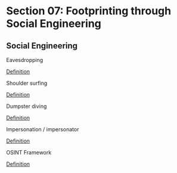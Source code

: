 # Section 07: Footprinting through Social Engineering

## Social Engineering
Eavesdropping

[Definition](../../definitions/definitions_E.md#eavesdropping)

Shoulder surfing

[Definition](../../definitions/definitions_S.md#shoulder-surfing)

Dumpster diving

[Definition](../../definitions/definitions_D.md#dumpster-diving)

Impersonation / impersonator

[Definition](../../definitions/definitions_I.md#impersonation)

OSINT Framework

[Definition](../../definitions/definitions_O.md#osint-framework)
